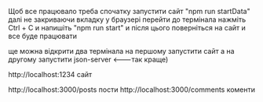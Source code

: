Щоб все працювало треба спочатку запустити сайт "npm run startData" далі не закриваючи вкладку у браузері перейти до термінала нажміть Ctrl + C и напишіть "npm run start" и після цього поверніться на сайт и все буде працювати

ще можна відкрити два термінала на першому запустити сайт а на другому запустити json-server <---так краще)

http://localhost:1234  сайт

http://localhost:3000/posts   пости
http://localhost:3000/comments  коменти
